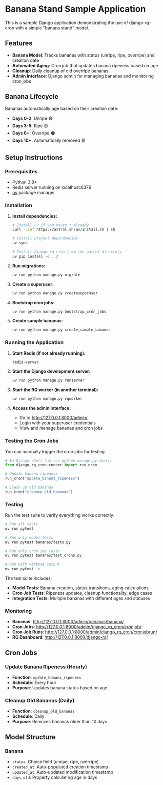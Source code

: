 # Banana Stand Sample Application

This is a sample Django application demonstrating the use of django-rq-cron with a simple "banana stand" model.

## Features

- **Banana Model**: Tracks bananas with status (unripe, ripe, overripe) and creation date
- **Automated Aging**: Cron job that updates banana ripeness based on age
- **Cleanup**: Daily cleanup of old overripe bananas
- **Admin Interface**: Django admin for managing bananas and monitoring cron jobs

## Banana Lifecycle

Bananas automatically age based on their creation date:

- **Days 0-2**: Unripe 🟢
- **Days 3-5**: Ripe 🟡  
- **Days 6+**: Overripe 🟤
- **Days 10+**: Automatically removed 🗑️

## Setup Instructions

### Prerequisites

- Python 3.8+
- Redis server running on localhost:6379
- [uv](https://docs.astral.sh/uv/) package manager

### Installation

1. **Install dependencies:**
   ```bash
   # Install uv if you haven't already
   curl -LsSf https://astral.sh/uv/install.sh | sh
   
   # Install project dependencies
   uv sync
   
   # Install django-rq-cron from the parent directory
   uv pip install -e ../
   ```

2. **Run migrations:**
   ```bash
   uv run python manage.py migrate
   ```

3. **Create a superuser:**
   ```bash
   uv run python manage.py createsuperuser
   ```

4. **Bootstrap cron jobs:**
   ```bash
   uv run python manage.py bootstrap_cron_jobs
   ```

5. **Create sample bananas:**
   ```bash
   uv run python manage.py create_sample_bananas
   ```

### Running the Application

1. **Start Redis (if not already running):**
   ```bash
   redis-server
   ```

2. **Start the Django development server:**
   ```bash
   uv run python manage.py runserver
   ```

3. **Start the RQ worker (in another terminal):**
   ```bash
   uv run python manage.py rqworker
   ```

4. **Access the admin interface:**
   - Go to http://127.0.0.1:8000/admin/
   - Login with your superuser credentials
   - View and manage bananas and cron jobs

### Testing the Cron Jobs

You can manually trigger the cron jobs for testing:

```python
# In Django shell (uv run python manage.py shell)
from django_rq_cron.runner import run_cron

# Update banana ripeness
run_cron("update_banana_ripeness")

# Clean up old bananas
run_cron("cleanup_old_bananas")
```

### Testing

Run the test suite to verify everything works correctly:

```bash
# Run all tests
uv run pytest

# Run only model tests
uv run pytest bananas/tests.py

# Run only cron job tests
uv run pytest bananas/test_crons.py

# Run with verbose output
uv run pytest -v
```

The test suite includes:
- **Model Tests**: Banana creation, status transitions, aging calculations
- **Cron Job Tests**: Ripeness updates, cleanup functionality, edge cases
- **Integration Tests**: Multiple bananas with different ages and statuses

### Monitoring

- **Bananas**: http://127.0.0.1:8000/admin/bananas/banana/
- **Cron Jobs**: http://127.0.0.1:8000/admin/django_rq_cron/cronjob/
- **Cron Job Runs**: http://127.0.0.1:8000/admin/django_rq_cron/cronjobrun/
- **RQ Dashboard**: http://127.0.0.1:8000/django-rq/

## Cron Jobs

### Update Banana Ripeness (Hourly)
- **Function**: `update_banana_ripeness`
- **Schedule**: Every hour
- **Purpose**: Updates banana status based on age

### Cleanup Old Bananas (Daily)
- **Function**: `cleanup_old_bananas` 
- **Schedule**: Daily
- **Purpose**: Removes bananas older than 10 days

## Model Structure

### Banana
- `status`: Choice field (unripe, ripe, overripe)
- `created_at`: Auto-populated creation timestamp
- `updated_at`: Auto-updated modification timestamp
- `days_old`: Property calculating age in days
